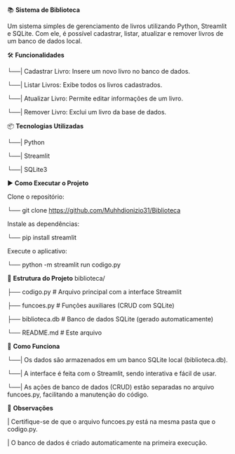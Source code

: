 📚 **Sistema de Biblioteca**

Um sistema simples de gerenciamento de livros utilizando Python, Streamlit e SQLite. Com ele, é possível cadastrar, listar, atualizar e remover livros de um banco de dados local.


🛠 **Funcionalidades**

└──| Cadastrar Livro: Insere um novo livro no banco de dados.

└──| Listar Livros: Exibe todos os livros cadastrados.

└──| Atualizar Livro: Permite editar informações de um livro.

└──| Remover Livro: Exclui um livro da base de dados.


📦 **Tecnologias Utilizadas**

└──| Python

└──| Streamlit

└──| SQLite3


▶️ **Como Executar o Projeto**

Clone o repositório:

└── git clone https://github.com/Muhhdionizio31/Biblioteca

Instale as dependências:

└── pip install streamlit


Execute o aplicativo:

└── python -m streamlit run codigo.py


📁 **Estrutura do Projeto**
biblioteca/

├── codigo.py               # Arquivo principal com a interface Streamlit

├── funcoes.py           # Funções auxiliares (CRUD com SQLite)

├── biblioteca.db        # Banco de dados SQLite (gerado automaticamente)

└── README.md            # Este arquivo


🧠 **Como Funciona**

└──| Os dados são armazenados em um banco SQLite local (biblioteca.db).

└──| A interface é feita com o Streamlit, sendo interativa e fácil de usar.

└──| As ações de banco de dados (CRUD) estão separadas no arquivo funcoes.py, facilitando a manutenção do código.


📌 **Observações**

| Certifique-se de que o arquivo funcoes.py está na mesma pasta que o codigo.py.

| O banco de dados é criado automaticamente na primeira execução.
